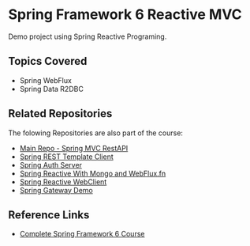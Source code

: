 
# Spring Framework 6 Reactive MVC

Demo project using Spring Reactive Programing.

## Topics Covered
- Spring WebFlux
- Spring Data R2DBC

## Related Repositories

The folowing Repositories are also part of the course:
- [Main Repo - Spring MVC RestAPI](https://github.com/EderBasso/spring-framework-6)
- [Spring REST Template Client](https://github.com/EderBasso/spring-6-resttemplate)
- [Spring Auth Server](https://github.com/EderBasso/spring-6-auth-server)
- [Spring Reactive With Mongo and WebFlux.fn](https://github.com/EderBasso/spring-6-reactive-mongo)
- [Spring Reactive WebClient](https://github.com/EderBasso/spring-6-webclient)
- [Spring Gateway Demo](https://github.com/EderBasso/spring-6-gateway)
## Reference Links

- [Complete Spring Framework 6 Course](https://www.udemy.com/course/spring-framework-6-beginner-to-guru)
